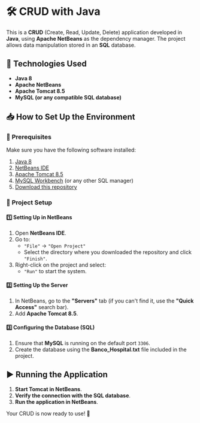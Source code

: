 # 🛠️ CRUD with Java  

This is a **CRUD** (Create, Read, Update, Delete) application developed in **Java**, using **Apache NetBeans** as the dependency manager. The project allows data manipulation stored in an **SQL** database.  

## 🚀 Technologies Used  
- **Java 8**  
- **Apache NetBeans**  
- **Apache Tomcat 8.5**  
- **MySQL (or any compatible SQL database)**  

## 📥 How to Set Up the Environment  

### 🔹 **Prerequisites**  
Make sure you have the following software installed:  
1. [Java 8](https://www.java.com/en/download/)  
2. [NetBeans IDE](https://netbeans.apache.org/)  
3. [Apache Tomcat 8.5](https://tomcat.apache.org/download-80.cgi)  
4. [MySQL Workbench](https://dev.mysql.com/downloads/workbench/) (or any other SQL manager)  
5. [Download this repository](https://github.com/gustavottc/CRUD-Java/archive/master.zip)  

### 🔹 **Project Setup**  

#### **1️⃣ Setting Up in NetBeans**  
1. Open **NetBeans IDE**.  
2. Go to:  
   - `"File"` → `"Open Project"`  
   - Select the directory where you downloaded the repository and click `"Finish"`.  
3. Right-click on the project and select:  
   - `"Run"` to start the system.  

#### **2️⃣ Setting Up the Server**  
1. In NetBeans, go to the **"Servers"** tab (if you can't find it, use the **"Quick Access"** search bar).  
2. Add **Apache Tomcat 8.5**.  

#### **3️⃣ Configuring the Database (SQL)**  
1. Ensure that **MySQL** is running on the default port `3306`.  
2. Create the database using the **Banco_Hospital.txt** file included in the project.  

## ▶️ Running the Application  

1. **Start Tomcat in NetBeans**.  
2. **Verify the connection with the SQL database**.  
3. **Run the application in NetBeans**.  

Your CRUD is now ready to use! 🚀  
